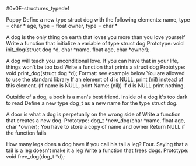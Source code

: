 #0x0E-structures_typedef

Poppy Define a new type struct dog with the following elements: name, type = char * age, type = float owner, type = char *

A dog is the only thing on earth that loves you more than you love yourself Write a function that initialize a variable of type struct dog Prototype: void init_dog(struct dog *d, char *name, float age, char *owner);

A dog will teach you unconditional love. If you can have that in your life, things won't be too bad Write a function that prints a struct dog Prototype: void print_dog(struct dog *d); Format: see example below You are allowed to use the standard library If an element of d is NULL, print (nil) instead of this element. (if name is NULL, print Name: (nil)) If d is NULL print nothing.

Outside of a dog, a book is a man's best friend. Inside of a dog it's too dark to read Define a new type dog_t as a new name for the type struct dog.

A door is what a dog is perpetually on the wrong side of Write a function that creates a new dog. Prototype: dog_t *new_dog(char *name, float age, char *owner); You have to store a copy of name and owner Return NULL if the function fails

How many legs does a dog have if you call his tail a leg? Four. Saying that a tail is a leg doesn't make it a leg Write a function that frees dogs. Prototype: void free_dog(dog_t *d);
